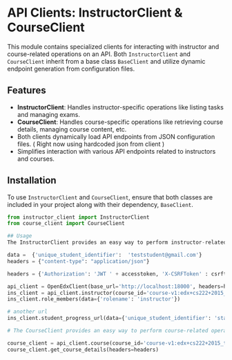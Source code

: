 # API Clients: InstructorClient & CourseClient

This module contains specialized clients for interacting with instructor and course-related operations on an API. Both `InstructorClient` and `CourseClient` inherit from a base class `BaseClient` and utilize dynamic endpoint generation from configuration files.

## Features

- **InstructorClient**: Handles instructor-specific operations like listing tasks and managing exams.
- **CourseClient**: Handles course-specific operations like retrieving course details, managing course content, etc.
- Both clients dynamically load API endpoints from JSON configuration files. ( Right now using hardcoded json from client )
- Simplifies interaction with various API endpoints related to instructors and courses.

## Installation

To use `InstructorClient` and `CourseClient`, ensure that both classes are included in your project along with their dependency, `BaseClient`.

```python
from instructor_client import InstructorClient
from course_client import CourseClient

## Usage
The InstructorClient provides an easy way to perform instructor-related operations on a specific course.

data =  {'unique_student_identifier':  'teststudent@gmail.com'} 
headers = {"content-type": "application/json"}

headers = {'Authorization': 'JWT ' + accesstoken, 'X-CSRFToken' : csrftoken}  # generate token with superuser perms due to instructor requirments.

api_client = OpenEdxClient(base_url='http://localhost:18000', headers=headers)
ins_client = api_client.instructor(course_id='course-v1:edx+cs222+2015_t5')
ins_client.role_members(data={'rolename': 'instructor'})

# another url
ins_client.student_progress_url(data={'unique_student_identifier': 'staff@example.com'})

# The CourseClient provides an easy way to perform course-related operations on a specific course.

course_client = api_client.course(course_id='course-v1:edx+cs222+2015_t5')
course_client.get_course_details(headers=headers)



